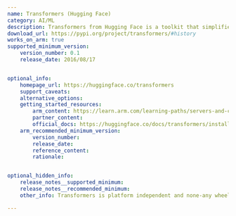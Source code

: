 ```yaml
---
name: Transformers (Hugging Face)
category: AI/ML
description: Transformers from Hugging Face is a toolkit that simplifies the utilization of advanced AI models for comprehending and generating human language.
download_url: https://pypi.org/project/transformers/#history
works_on_arm: true
supported_minimum_version:
    version_number: 0.1
    release_date: 2016/08/17


optional_info:
    homepage_url: https://huggingface.co/transformers
    support_caveats:
    alternative_options:
    getting_started_resources:
        arm_content: https://learn.arm.com/learning-paths/servers-and-cloud-computing/benchmark-nlp/benchmark-nlp-hf/
        partner_content:
        official_docs: https://huggingface.co/docs/transformers/installation
    arm_recommended_minimum_version:
        version_number:
        release_date:
        reference_content:
        rationale:


optional_hidden_info:
    release_notes__supported_minimum:
    release_notes__recommended_minimum:
    other_info: Transformers is platform independent and none-any wheels are released on [PyPI](https://pypi.org/project/transformers/#files)

---
```

